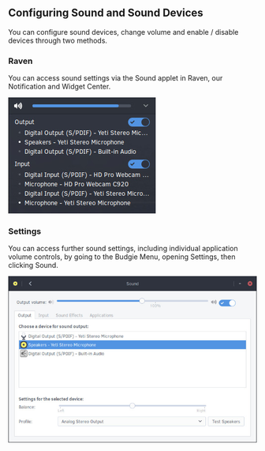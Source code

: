 ## Configuring Sound and Sound Devices

You can configure sound devices, change volume and enable / disable devices through two methods.

### Raven

You can access sound settings via the Sound applet in Raven, our Notification and Widget Center.

![Raven Sound Applet](images/raven-sound-applet.jpg)

### Settings

You can access further sound settings, including individual application volume controls, by going to the Budgie Menu, opening Settings, then clicking Sound.

![Sound Settings](images/sound-settings.jpg)
